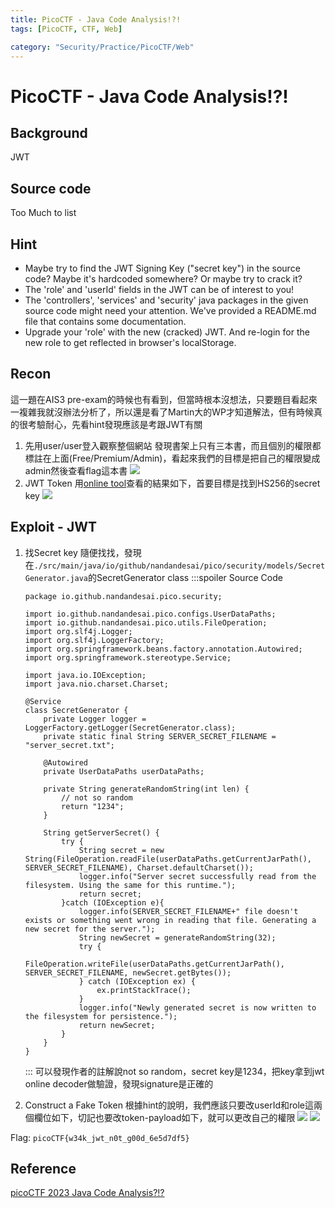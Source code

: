 ```yaml
---
title: PicoCTF - Java Code Analysis!?!
tags: [PicoCTF, CTF, Web]

category: "Security/Practice/PicoCTF/Web"
---
```


# PicoCTF - Java Code Analysis!?!
## Background
JWT

## Source code
Too Much to list
## Hint
* Maybe try to find the JWT Signing Key ("secret key") in the source code? Maybe it's hardcoded somewhere? Or maybe try to crack it?
* The 'role' and 'userId' fields in the JWT can be of interest to you!
* The 'controllers', 'services' and 'security' java packages in the given source code might need your attention. We've provided a README.md file that contains some documentation.
* Upgrade your 'role' with the new (cracked) JWT. And re-login for the new role to get reflected in browser's localStorage.

## Recon
這一題在AIS3 pre-exam的時候也有看到，但當時根本沒想法，只要題目看起來一複雜我就沒辦法分析了，所以還是看了Martin大的WP才知道解法，但有時候真的很考驗耐心，先看hint發現應該是考跟JWT有關
1. 先用user/user登入觀察整個網站
發現書架上只有三本書，而且個別的權限都標註在上面(Free/Premium/Admin)，看起來我們的目標是把自己的權限變成admin然後查看flag這本書
![](https://hackmd.io/_uploads/BJJYLGuO3.png)
2. JWT Token
用[online tool](https://jwt.io/)查看的結果如下，首要目標是找到HS256的secret key
![](https://hackmd.io/_uploads/SkMdvf__3.png)


## Exploit - JWT
1. 找Secret key
隨便找找，發現在`./src/main/java/io/github/nandandesai/pico/security/models/SecretGenerator.java`的SecretGenerator class
    :::spoiler Source Code
    ```java!
    package io.github.nandandesai.pico.security;

    import io.github.nandandesai.pico.configs.UserDataPaths;
    import io.github.nandandesai.pico.utils.FileOperation;
    import org.slf4j.Logger;
    import org.slf4j.LoggerFactory;
    import org.springframework.beans.factory.annotation.Autowired;
    import org.springframework.stereotype.Service;

    import java.io.IOException;
    import java.nio.charset.Charset;

    @Service
    class SecretGenerator {
        private Logger logger = LoggerFactory.getLogger(SecretGenerator.class);
        private static final String SERVER_SECRET_FILENAME = "server_secret.txt";

        @Autowired
        private UserDataPaths userDataPaths;

        private String generateRandomString(int len) {
            // not so random
            return "1234";
        }

        String getServerSecret() {
            try {
                String secret = new String(FileOperation.readFile(userDataPaths.getCurrentJarPath(), SERVER_SECRET_FILENAME), Charset.defaultCharset());
                logger.info("Server secret successfully read from the filesystem. Using the same for this runtime.");
                return secret;
            }catch (IOException e){
                logger.info(SERVER_SECRET_FILENAME+" file doesn't exists or something went wrong in reading that file. Generating a new secret for the server.");
                String newSecret = generateRandomString(32);
                try {
                    FileOperation.writeFile(userDataPaths.getCurrentJarPath(), SERVER_SECRET_FILENAME, newSecret.getBytes());
                } catch (IOException ex) {
                    ex.printStackTrace();
                }
                logger.info("Newly generated secret is now written to the filesystem for persistence.");
                return newSecret;
            }
        }
    }

    ```
    :::
    可以發現作者的註解說not so random，secret key是1234，把key拿到jwt online decoder做驗證，發現signature是正確的
    
2. Construct a Fake Token
根據hint的說明，我們應該只要改userId和role這兩個欄位如下，切記也要改token-payload如下，就可以更改自己的權限
![](https://hackmd.io/_uploads/HJWUqfuun.png)
![](https://hackmd.io/_uploads/H1-LjzOdh.png)

    
Flag: `picoCTF{w34k_jwt_n0t_g00d_6e5d7df5}`
## Reference
[ picoCTF 2023 Java Code Analysis?!? ](https://youtu.be/tsTkxWxLTqk)